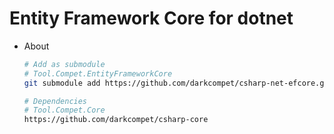# Entity Framework Core for dotnet


- About

	```bash
	# Add as submodule
	# Tool.Compet.EntityFrameworkCore
	git submodule add https://github.com/darkcompet/csharp-net-efcore.git

	# Dependencies
	# Tool.Compet.Core
	https://github.com/darkcompet/csharp-core
	```
